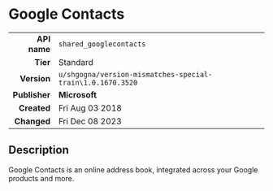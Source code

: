 # Google Contacts
| | |
|-:|-|
|**API name**|`shared_googlecontacts`|
|**Tier**|Standard|
|**Version**|`u/shgogna/version-mismatches-special-train\1.0.1670.3520`|
|**Publisher**|**Microsoft**|
|**Created**|Fri Aug 03 2018|
|**Changed**|Fri Dec 08 2023|

## Description
Google Contacts is an online address book, integrated across your Google products and more.
